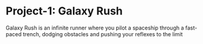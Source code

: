 # Project-1:  Galaxy Rush
 Galaxy Rush is an infinite runner where you pilot a spaceship through a fast-paced trench, dodging obstacles and pushing your reflexes to the limit
